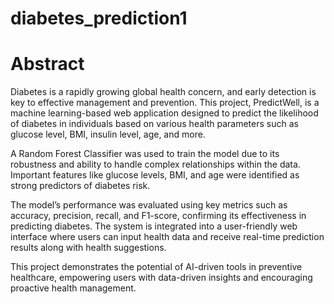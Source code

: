 # diabetes_prediction1
# Abstract
Diabetes is a rapidly growing global health concern, and early detection is key to effective management and prevention. This project, PredictWell, is a machine learning-based web application designed to predict the likelihood of diabetes in individuals based on various health parameters such as glucose level, BMI, insulin level, age, and more.

 A Random Forest Classifier was used to train the model due to its robustness and ability to handle complex relationships within the data. Important features like glucose levels, BMI, and age were identified as strong predictors of diabetes risk.

The model’s performance was evaluated using key metrics such as accuracy, precision, recall, and F1-score, confirming its effectiveness in predicting diabetes. The system is integrated into a user-friendly web interface where users can input health data and receive real-time prediction results along with health suggestions.

This project demonstrates the potential of AI-driven tools in preventive healthcare, empowering users with data-driven insights and encouraging proactive health management.
